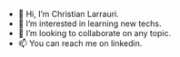 - 👋 Hi, I’m Christian Larrauri.
- 👀 I’m interested in learning new techs.
- 💞️ I’m looking to collaborate on any topic.
- 📫 You can reach me on linkedin.

<!---
chlarrauri/chlarrauri is a ✨ special ✨ repository because its `README.md` (this file) appears on your GitHub profile.
You can click the Preview link to take a look at your changes.
--->
